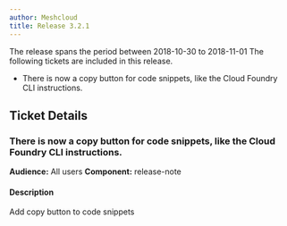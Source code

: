 ```yaml
---
author: Meshcloud
title: Release 3.2.1
---
```


The release spans the period between 2018-10-30 to 2018-11-01
The following tickets are included in this release.
* There is now a copy button for code snippets, like the Cloud Foundry CLI instructions.
<!--truncate-->

## Ticket Details
### There is now a copy button for code snippets, like the Cloud Foundry CLI instructions.
**Audience:** All users **Component:** release-note

#### Description
Add copy button to code snippets

